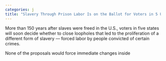 ```yaml
---
categories: j
title: "Slavery Through Prison Labor Is on the Ballot for Voters in 5 US States"
---
```


More than 150 years after slaves were freed in the U.S., voters in five states will soon decide whether to close loopholes that led to the proliferation of a different form of slavery — forced labor by people convicted of certain crimes.



None of the proposals would force immediate changes inside